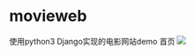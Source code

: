 # movieweb
使用python3 Django实现的电影网站demo
首页
![](https://img2020.cnblogs.com/blog/1011634/202010/1011634-20201021140522241-2076806957.jpg)
